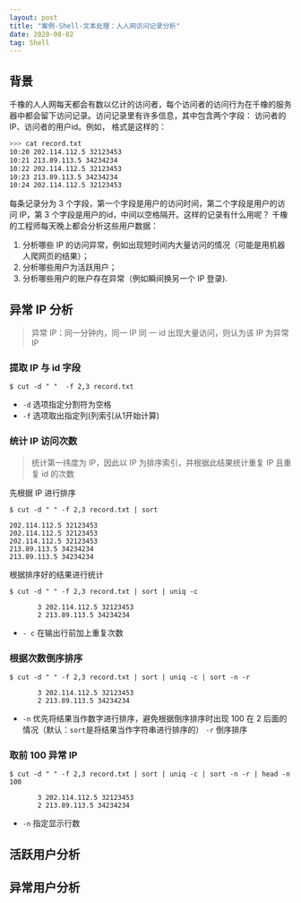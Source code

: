 ```yaml
---
layout: post
title: "案例-Shell-文本处理：人人网访问记录分析"
date: 2020-08-02
tag: Shell
---
```


## 背景
千橡的人人网每天都会有数以亿计的访问者，每个访问者的访问行为在千橡的服务器中都会留下访问记录。访问记录里有许多信息，其中包含两个字段： 访问者的IP、访问者的用户id。例如， 格式是这样的：
```sh
>>> cat record.txt
10:20 202.114.112.5 32123453
10:21 213.89.113.5 34234234
10:22 202.114.112.5 32123453
10:23 213.89.113.5 34234234
10:24 202.114.112.5 32123453
```

每条记录分为 3 个字段，第一个字段是用户的访问时间，第二个字段是用户的访问 IP，第 3 个字段是用户的id，中间以空格隔开。这样的记录有什么用呢？ 千橡的工程师每天晚上都会分析这些用户数据：
1. 分析哪些 IP 的访问异常，例如出现短时间内大量访问的情况（可能是用机器人爬网页的结果）；
2. 分析哪些用户为活跃用户；
3. 分析哪些用户的账户存在异常（例如瞬间换另一个 IP 登录).

## 异常 IP 分析

> 异常 IP：同一分钟内，同一 IP 同 一 id 出现大量访问，则认为该 IP 为异常 IP

### 提取 IP 与 id  字段

```shell
$ cut -d " "  -f 2,3 record.txt
```
- `-d` 选项指定分割符为空格
- `-f` 选项取出指定列(列索引从1开始计算)

### 统计 IP 访问次数
>  统计第一纬度为 IP，因此以 IP 为排序索引，并根据此结果统计重复 IP 且重复 id 的次数

先根据 IP 进行排序
```shell
$ cut -d " " -f 2,3 record.txt | sort 

202.114.112.5 32123453
202.114.112.5 32123453
202.114.112.5 32123453
213.89.113.5 34234234
213.89.113.5 34234234
```

根据排序好的结果进行统计
```shell
$ cut -d " " -f 2,3 record.txt | sort | uniq -c

       3 202.114.112.5 32123453
       2 213.89.113.5 34234234
```
- `- c` 在输出行前加上重复次数

### 根据次数倒序排序
```shell
$ cut -d " " -f 2,3 record.txt | sort | uniq -c | sort -n -r

       3 202.114.112.5 32123453
       2 213.89.113.5 34234234
```
- `-n` 优先将结果当作数字进行排序，避免根据倒序排序时出现 100 在 2 后面的情况（默认：`sort`是将结果当作字符串进行排序的）
`-r`  倒序排序

### 取前 100 异常 IP
```shell
$ cut -d " " -f 2,3 record.txt | sort | uniq -c | sort -n -r | head -n 100

       3 202.114.112.5 32123453
       2 213.89.113.5 34234234
```
- `-n` 指定显示行数

## 活跃用户分析


## 异常用户分析